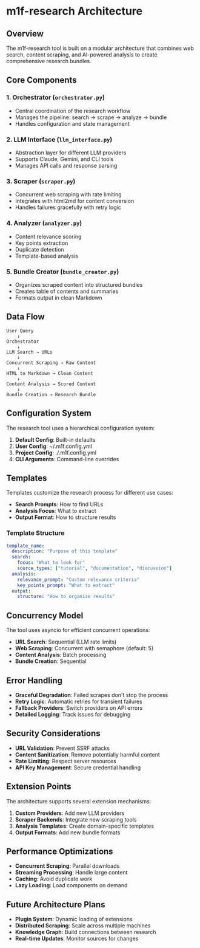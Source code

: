 # m1f-research Architecture

## Overview

The m1f-research tool is built on a modular architecture that combines web
search, content scraping, and AI-powered analysis to create comprehensive
research bundles.

## Core Components

### 1. Orchestrator (`orchestrator.py`)

- Central coordination of the research workflow
- Manages the pipeline: search → scrape → analyze → bundle
- Handles configuration and state management

### 2. LLM Interface (`llm_interface.py`)

- Abstraction layer for different LLM providers
- Supports Claude, Gemini, and CLI tools
- Manages API calls and response parsing

### 3. Scraper (`scraper.py`)

- Concurrent web scraping with rate limiting
- Integrates with html2md for content conversion
- Handles failures gracefully with retry logic

### 4. Analyzer (`analyzer.py`)

- Content relevance scoring
- Key points extraction
- Duplicate detection
- Template-based analysis

### 5. Bundle Creator (`bundle_creator.py`)

- Organizes scraped content into structured bundles
- Creates table of contents and summaries
- Formats output in clean Markdown

## Data Flow

```
User Query
    ↓
Orchestrator
    ↓
LLM Search → URLs
    ↓
Concurrent Scraping → Raw Content
    ↓
HTML to Markdown → Clean Content
    ↓
Content Analysis → Scored Content
    ↓
Bundle Creation → Research Bundle
```

## Configuration System

The research tool uses a hierarchical configuration system:

1. **Default Config**: Built-in defaults
2. **User Config**: ~/.m1f.config.yml
3. **Project Config**: ./.m1f.config.yml
4. **CLI Arguments**: Command-line overrides

## Templates

Templates customize the research process for different use cases:

- **Search Prompts**: How to find URLs
- **Analysis Focus**: What to extract
- **Output Format**: How to structure results

### Template Structure

```yaml
template_name:
  description: "Purpose of this template"
  search:
    focus: "What to look for"
    source_types: ["tutorial", "documentation", "discussion"]
  analysis:
    relevance_prompt: "Custom relevance criteria"
    key_points_prompt: "What to extract"
  output:
    structure: "How to organize results"
```

## Concurrency Model

The tool uses asyncio for efficient concurrent operations:

- **URL Search**: Sequential (LLM rate limits)
- **Web Scraping**: Concurrent with semaphore (default: 5)
- **Content Analysis**: Batch processing
- **Bundle Creation**: Sequential

## Error Handling

- **Graceful Degradation**: Failed scrapes don't stop the process
- **Retry Logic**: Automatic retries for transient failures
- **Fallback Providers**: Switch providers on API errors
- **Detailed Logging**: Track issues for debugging

## Security Considerations

- **URL Validation**: Prevent SSRF attacks
- **Content Sanitization**: Remove potentially harmful content
- **Rate Limiting**: Respect server resources
- **API Key Management**: Secure credential handling

## Extension Points

The architecture supports several extension mechanisms:

1. **Custom Providers**: Add new LLM providers
2. **Scraper Backends**: Integrate new scraping tools
3. **Analysis Templates**: Create domain-specific templates
4. **Output Formats**: Add new bundle formats

## Performance Optimizations

- **Concurrent Scraping**: Parallel downloads
- **Streaming Processing**: Handle large content
- **Caching**: Avoid duplicate work
- **Lazy Loading**: Load components on demand

## Future Architecture Plans

- **Plugin System**: Dynamic loading of extensions
- **Distributed Scraping**: Scale across multiple machines
- **Knowledge Graph**: Build connections between research
- **Real-time Updates**: Monitor sources for changes
